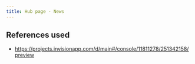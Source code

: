 ```yaml
---
title: Hub page - News
---
```


## References used

* https://projects.invisionapp.com/d/main#/console/11811278/251342158/preview

